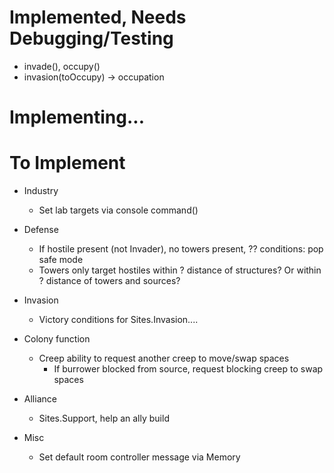 # Implemented, Needs Debugging/Testing
- invade(), occupy()
- invasion(toOccupy) -> occupation



# Implementing...



# To Implement
- Industry
	* Set lab targets via console command()

- Defense
	- If hostile present (not Invader), no towers present, ?? conditions: pop safe mode
	- Towers only target hostiles within ? distance of structures? Or within ? distance of towers and sources?

- Invasion
	- Victory conditions for Sites.Invasion.... 

- Colony function
	- Creep ability to request another creep to move/swap spaces
		- If burrower blocked from source, request blocking creep to swap spaces

- Alliance
	- Sites.Support, help an ally build

- Misc
	- Set default room controller message via Memory